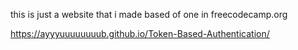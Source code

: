this is just a website that i made based of one in freecodecamp.org

https://ayyyuuuuuuuub.github.io/Token-Based-Authentication/
